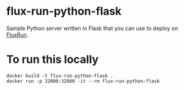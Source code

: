 # flux-run-python-flask

Sample Python server written in Flask that you can use to deploy on [FluxRun](https://dashboard.fluxrun.dev).

# To run this locally

```
docker build -t flux-run-python-flask .
docker run -p 32000:32000 -it --rm flux-run-python-flask
```
